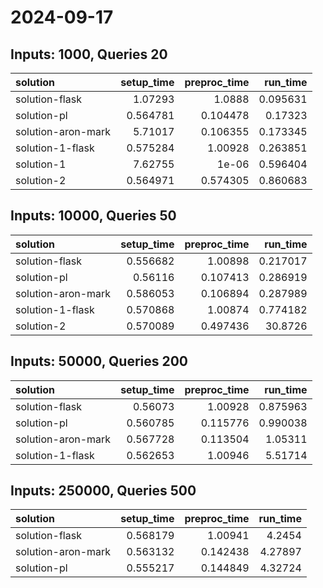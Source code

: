 # 2024-09-17

## Inputs: 1000, Queries 20

| solution           |   setup_time |   preproc_time |   run_time |
|:-------------------|-------------:|---------------:|-----------:|
| solution-flask     |     1.07293  |       1.0888   |   0.095631 |
| solution-pl        |     0.564781 |       0.104478 |   0.17323  |
| solution-aron-mark |     5.71017  |       0.106355 |   0.173345 |
| solution-1-flask   |     0.575284 |       1.00928  |   0.263851 |
| solution-1         |     7.62755  |       1e-06    |   0.596404 |
| solution-2         |     0.564971 |       0.574305 |   0.860683 |

## Inputs: 10000, Queries 50

| solution           |   setup_time |   preproc_time |   run_time |
|:-------------------|-------------:|---------------:|-----------:|
| solution-flask     |     0.556682 |       1.00898  |   0.217017 |
| solution-pl        |     0.56116  |       0.107413 |   0.286919 |
| solution-aron-mark |     0.586053 |       0.106894 |   0.287989 |
| solution-1-flask   |     0.570868 |       1.00874  |   0.774182 |
| solution-2         |     0.570089 |       0.497436 |  30.8726   |

## Inputs: 50000, Queries 200

| solution           |   setup_time |   preproc_time |   run_time |
|:-------------------|-------------:|---------------:|-----------:|
| solution-flask     |     0.56073  |       1.00928  |   0.875963 |
| solution-pl        |     0.560785 |       0.115776 |   0.990038 |
| solution-aron-mark |     0.567728 |       0.113504 |   1.05311  |
| solution-1-flask   |     0.562653 |       1.00946  |   5.51714  |

## Inputs: 250000, Queries 500

| solution           |   setup_time |   preproc_time |   run_time |
|:-------------------|-------------:|---------------:|-----------:|
| solution-flask     |     0.568179 |       1.00941  |    4.2454  |
| solution-aron-mark |     0.563132 |       0.142438 |    4.27897 |
| solution-pl        |     0.555217 |       0.144849 |    4.32724 |